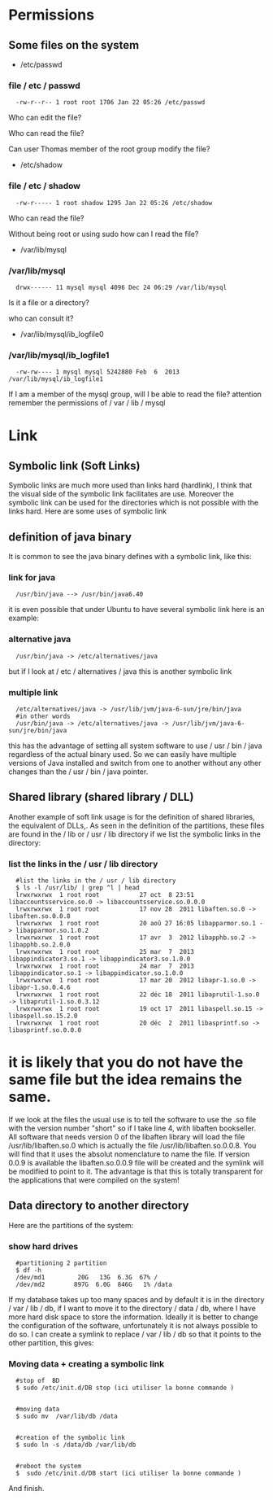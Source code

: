 # Permissions
## Some files on the system
* /etc/passwd
### file / etc / passwd
  
      -rw-r--r-- 1 root root 1706 Jan 22 05:26 /etc/passwd


Who can edit the file?


Who can read the file?


Can user Thomas member of the root group modify the file?

* /etc/shadow
### file / etc / shadow 

      -rw-r----- 1 root shadow 1295 Jan 22 05:26 /etc/shadow


Who can read the file?


Without being root or using sudo how can I read the file?

* /var/lib/mysql
### /var/lib/mysql

      drwx------ 11 mysql mysql 4096 Dec 24 06:29 /var/lib/mysql


Is it a file or a directory?


who can consult it?

* /var/lib/mysql/ib_logfile0
### /var/lib/mysql/ib_logfile1

      -rw-rw---- 1 mysql mysql 5242880 Feb  6  2013 /var/lib/mysql/ib_logfile1


If I am a member of the mysql group, will I be able to read the file? attention remember the permissions of / var / lib / mysql

# Link

## Symbolic link (Soft Links)
Symbolic links are much more used than links hard (hardlink), I think that the visual side of the symbolic link facilitates are use. Moreover the symbolic link can be used for the directories which is not possible with the links hard. Here are some uses of symbolic link

## definition of java binary
It is common to see the java binary defines with a symbolic link, like this:

### link for java

      /usr/bin/java --> /usr/bin/java6.40

it is even possible that under Ubuntu to have several symbolic link here is an example:

### alternative java

      /usr/bin/java -> /etc/alternatives/java

but if I look at / etc / alternatives / java this is another symbolic link

### multiple link

      /etc/alternatives/java -> /usr/lib/jvm/java-6-sun/jre/bin/java
      #in other words
      /usr/bin/java -> /etc/alternatives/java -> /usr/lib/jvm/java-6-sun/jre/bin/java


this has the advantage of setting all system software to use / usr / bin / java regardless of the actual binary used. So we can easily have multiple versions of Java installed and switch from one to another without any other changes than the / usr / bin / java pointer.


## Shared library (shared library / DLL)
Another example of soft link usage is for the definition of shared libraries, the equivalent of DLLs,. As seen in the definition of the partitions, these files are found in the / lib or / usr / lib directory if we list the symbolic links in the directory:

### list the links in the / usr / lib directory

      #list the links in the / usr / lib directory
      $ ls -l /usr/lib/ | grep ^l | head
      lrwxrwxrwx  1 root root           27 oct  8 23:51 libaccountsservice.so.0 -> libaccountsservice.so.0.0.0
      lrwxrwxrwx  1 root root           17 nov 28  2011 libaften.so.0 -> libaften.so.0.0.8
      lrwxrwxrwx  1 root root           20 aoû 27 16:05 libapparmor.so.1 -> libapparmor.so.1.0.2
      lrwxrwxrwx  1 root root           17 avr  3  2012 libapphb.so.2 -> libapphb.so.2.0.0
      lrwxrwxrwx  1 root root           25 mar  7  2013 libappindicator3.so.1 -> libappindicator3.so.1.0.0
      lrwxrwxrwx  1 root root           24 mar  7  2013 libappindicator.so.1 -> libappindicator.so.1.0.0
      lrwxrwxrwx  1 root root           17 mar 20  2012 libapr-1.so.0 -> libapr-1.so.0.4.6
      lrwxrwxrwx  1 root root           22 déc 18  2011 libaprutil-1.so.0 -> libaprutil-1.so.0.3.12
      lrwxrwxrwx  1 root root           19 oct 17  2011 libaspell.so.15 -> libaspell.so.15.2.0
      lrwxrwxrwx  1 root root           20 déc  2  2011 libasprintf.so -> libasprintf.so.0.0.0
 
# it is likely that you do not have the same file but the idea remains the same.
If we look at the files the usual use is to tell the software to use the .so file with the version number "short" so if I take line 4, with libaften bookseller. All software that needs version 0 of the libaften library will load the file /usr/lib/libaften.so.0 which is actually the file /usr/lib/libaften.so.0.0.8. You will find that it uses the absolut nomenclature to name the file. If version 0.0.9 is available the libaften.so.0.0.9 file will be created and the symlink will be modified to point to it. The advantage is that this is totally transparent for the applications that were compiled on the system!

## Data directory to another directory
Here are the partitions of the system:
### show hard drives

      #partitioning 2 partition
      $ df -h
      /dev/md1         20G   13G  6.3G  67% /
      /dev/md2        897G  6.0G  846G   1% /data
 
 
If my database takes up too many spaces and by default it is in the directory / var / lib / db, if I want to move it to the directory / data / db, where I have more hard disk space to store the information. Ideally it is better to change the configuration of the software, unfortunately it is not always possible to do so. I can create a symlink to replace / var / lib / db so that it points to the other partition, this gives:

### Moving data + creating a symbolic link

      #stop of  BD
      $ sudo /etc/init.d/DB stop (ici utiliser la bonne commande )
 
 
      #moving data
      $ sudo mv  /var/lib/db /data
 
 
      #creation of the symbolic link
      $ sudo ln -s /data/db /var/lib/db
 
 
      #reboot the system
      $  sudo /etc/init.d/DB start (ici utiliser la bonne commande )
 
 
And finish.
